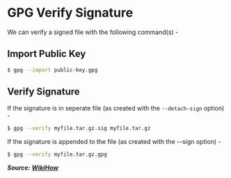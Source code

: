 # GPG Verify Signature

We can verify a signed file with the following command(s) -

## Import Public Key

```bash
$ gpg --import public-key.gpg
```

## Verify Signature

If the signature is in seperate file (as created with the `--detach-sign` option) -

```bash
$ gpg --verify myfile.tar.gz.sig myfile.tar.gz
```

If the signature is appended to the file (as created with the --sign option) -

```bash
$ gpg --verify myfile.tar.gz.gpg
```

**_Source: [WikiHow](https://www.wikihow.com/Verify-a-GPG-Signature)_**
